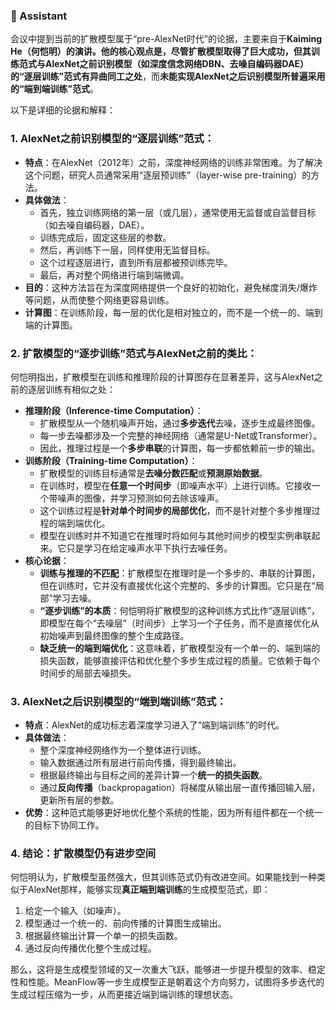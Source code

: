 ### 🤖 Assistant



会议中提到当前的扩散模型属于“pre-AlexNet时代”的论据，主要来自于**Kaiming He（何恺明）**的演讲。他的核心观点是，尽管扩散模型取得了巨大成功，但其**训练范式与AlexNet之前识别模型（如深度信念网络DBN、去噪自编码器DAE）的“逐层训练”范式有异曲同工之处**，而**未能实现AlexNet之后识别模型所普遍采用的“端到端训练”范式**。

以下是详细的论据和解释：

### 1. AlexNet之前识别模型的“逐层训练”范式：

*   **特点**：在AlexNet（2012年）之前，深度神经网络的训练非常困难。为了解决这个问题，研究人员通常采用“逐层预训练”（layer-wise pre-training）的方法。
*   **具体做法**：
    *   首先，独立训练网络的第一层（或几层），通常使用无监督或自监督目标（如去噪自编码器，DAE）。
    *   训练完成后，固定这些层的参数。
    *   然后，再训练下一层，同样使用无监督目标。
    *   这个过程逐层进行，直到所有层都被预训练完毕。
    *   最后，再对整个网络进行端到端微调。
*   **目的**：这种方法旨在为深度网络提供一个良好的初始化，避免梯度消失/爆炸等问题，从而使整个网络更容易训练。
*   **计算图**：在训练阶段，每一层的优化是相对独立的，而不是一个统一的、端到端的计算图。

### 2. 扩散模型的“逐步训练”范式与AlexNet之前的类比：

何恺明指出，扩散模型在训练和推理阶段的计算图存在显著差异，这与AlexNet之前的逐层训练有相似之处：

*   **推理阶段（Inference-time Computation）**：
    *   扩散模型从一个随机噪声开始，通过**多步迭代**去噪，逐步生成最终图像。
    *   每一步去噪都涉及一个完整的神经网络（通常是U-Net或Transformer）。
    *   因此，推理过程是一个**多步串联**的计算图，每一步都依赖前一步的输出。
*   **训练阶段（Training-time Computation）**：
    *   扩散模型的训练目标通常是**去噪分数匹配**或**预测原始数据**。
    *   在训练时，模型在**任意一个时间步**（即噪声水平）上进行训练。它接收一个带噪声的图像，并学习预测如何去除该噪声。
    *   这个训练过程是**针对单个时间步的局部优化**，而不是针对整个多步推理过程的端到端优化。
    *   模型在训练时并不知道它在推理时将如何与其他时间步的模型实例串联起来。它只是学习在给定噪声水平下执行去噪任务。
*   **核心论据**：
    *   **训练与推理的不匹配**：扩散模型在推理时是一个多步的、串联的计算图，但在训练时，它并没有直接优化这个完整的、多步的计算图。它只是在“局部”学习去噪。
    *   **“逐步训练”的本质**：何恺明将扩散模型的这种训练方式比作“逐层训练”，即模型在每个“去噪层”（时间步）上学习一个子任务，而不是直接优化从初始噪声到最终图像的整个生成路径。
    *   **缺乏统一的端到端优化**：这意味着，扩散模型没有一个单一的、端到端的损失函数，能够直接评估和优化整个多步生成过程的质量。它依赖于每个时间步的局部去噪损失。

### 3. AlexNet之后识别模型的“端到端训练”范式：

*   **特点**：AlexNet的成功标志着深度学习进入了“端到端训练”的时代。
*   **具体做法**：
    *   整个深度神经网络作为一个整体进行训练。
    *   输入数据通过所有层进行前向传播，得到最终输出。
    *   根据最终输出与目标之间的差异计算一个**统一的损失函数**。
    *   通过**反向传播**（backpropagation）将梯度从输出层一直传播回输入层，更新所有层的参数。
*   **优势**：这种范式能够更好地优化整个系统的性能，因为所有组件都在一个统一的目标下协同工作。

### 4. 结论：扩散模型仍有进步空间

何恺明认为，扩散模型虽然强大，但其训练范式仍有改进空间。如果能找到一种类似于AlexNet那样，能够实现**真正端到端训练**的生成模型范式，即：

1.  给定一个输入（如噪声）。
2.  模型通过一个统一的、前向传播的计算图生成输出。
3.  根据最终输出计算一个单一的损失函数。
4.  通过反向传播优化整个生成过程。

那么，这将是生成模型领域的又一次重大飞跃，能够进一步提升模型的效率、稳定性和性能。MeanFlow等一步生成模型正是朝着这个方向努力，试图将多步迭代的生成过程压缩为一步，从而更接近端到端训练的理想状态。

